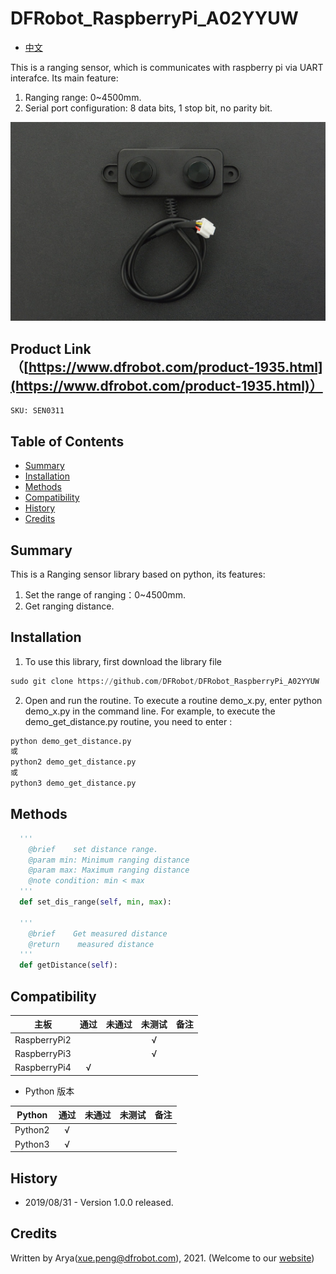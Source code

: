 # DFRobot_RaspberryPi_A02YYUW 

* [中文](./README_CN.md)

This is a ranging sensor, which is communicates with raspberry pi via UART interafce. Its main feature: <br> 
1. Ranging range: 0~4500mm.
2. Serial port configuration: 8 data bits, 1 stop bit, no parity bit.

![产品效果图](resources/images/SEN0311.png)

## Product Link（[https://www.dfrobot.com/product-1935.html](https://www.dfrobot.com/product-1935.html)）
    SKU: SEN0311

## Table of Contents

* [Summary](#summary)
* [Installation](#installation)
* [Methods](#methods)
* [Compatibility](#compatibility)
* [History](#history)
* [Credits](#credits)

## Summary

This is a Ranging sensor library based on python, its features:
 
1. Set the range of ranging：0~4500mm. 
2. Get ranging distance. 

## Installation
1. To use this library, first download the library file<br>
```python
sudo git clone https://github.com/DFRobot/DFRobot_RaspberryPi_A02YYUW
```
2. Open and run the routine. To execute a routine demo_x.py, enter python demo_x.py in the command line. For example, to execute the demo_get_distance.py routine, you need to enter :<br>

```python
python demo_get_distance.py 
或 
python2 demo_get_distance.py
或 
python3 demo_get_distance.py
```

## Methods

```python
  '''
    @brief    set distance range.
    @param min: Minimum ranging distance
    @param max: Maximum ranging distance
    @note condition: min < max
  '''
  def set_dis_range(self, min, max):
      
  '''
    @brief    Get measured distance
    @return    measured distance
  '''
  def getDistance(self):

```
## Compatibility

| 主板         | 通过 | 未通过 | 未测试 | 备注 |
| ------------ | :--: | :----: | :----: | :--: |
| RaspberryPi2 |      |        |   √    |      |
| RaspberryPi3 |      |        |   √    |      |
| RaspberryPi4 |  √   |        |        |      |

* Python 版本

| Python  | 通过 | 未通过 | 未测试 | 备注 |
| ------- | :--: | :----: | :----: | ---- |
| Python2 |  √   |        |        |      |
| Python3 |  √   |        |        |      |

## History

- 2019/08/31 - Version 1.0.0 released.

## Credits

Written by Arya(xue.peng@dfrobot.com), 2021. (Welcome to our [website](https://www.dfrobot.com/))
